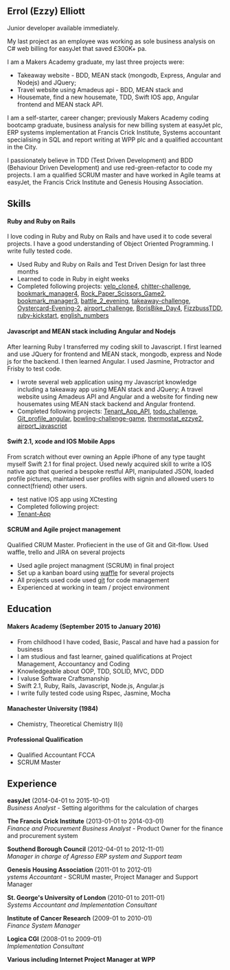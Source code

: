 ## Errol (Ezzy) Elliott

Junior developer available immediately.

My last project as an employee was working as sole business analysis on C# web billing for easyJet that saved £300K+ pa.

I am a Makers Academy graduate, my last three projects were: 
- Takeaway website - BDD, MEAN stack (mongodb, Express, Angular and Nodejs) and JQuery; 
- Travel website using Amadeus api - BDD, MEAN stack and 
- Housemate, find a new housemate, TDD, Swift IOS app, Angular frontend and MEAN stack API. 

I am a self-starter, career changer; previously Makers Academy coding bootcamp graduate, business analysis for new billing system at easyJet plc, ERP systems implementation at Francis Crick Institute, Systems accountant specialising in SQL and report writing at WPP plc and a qualified accountant in the City.

I passionately believe in TDD (Test Driven Development) and BDD (Behaviour Driven Development) and use red-green-refactor to code my projects.  I am a qualified SCRUM master and have worked in Agile teams at easyJet, the Francis Crick Institute and Genesis Housing Association. 


## Skills

#### Ruby and Ruby on Rails

I love coding in Ruby and Ruby on Rails and have used it to code several projects.  I have a good understanding of Object Oriented Programming.  I write fully tested code.
- Used Ruby and Ruby on Rails and Test Driven Design for last three months
- Learned to code in Ruby in eight weeks
- Completed following projects:
[yelp_clone4](https://github.com/ezzye/yelp_clone4), 
[chitter-challenge](https://github.com/ezzye/chitter-challenge), 
[bookmark_manager4](https://github.com/ezzye/bookmark_manager4), 
[Rock_Paper_Scissors_Game2](https://github.com/ezzye/Rock_Paper_Scissors_Game2), 
[bookmark_manager3](https://github.com/ezzye/bookmark_manager3), 
[battle_2_evening](https://github.com/ezzye/battle_2_evening), 
[takeaway-challenge](https://github.com/ezzye/takeaway-challenge), 
[Oystercard-Evening-2](https://github.com/ezzye/Oystercard-Evening-2), 
[airport_challenge](https://github.com/ezzye/airport_challenge), 
[BorisBike_Day4](https://github.com/ezzye/BorisBike_Day4), 
[FizzbussTDD](https://github.com/ezzye/FizzbussTDD), 
[ruby-kickstart](https://github.com/ezzye/ruby-kickstart), 
[english_numbers](https://github.com/ezzye/english_numbers)

  


#### Javascript and MEAN stack including Angular and Nodejs

After learning Ruby I transferred my coding skill to Javascript. I first learned and use JQuery for frontend and MEAN stack, mongodb, express and Node js for the backend.  I then learned Angular. I used Jasmine, Protractor and Frisby to test code.

- I wrote several web application using my Javascript knowledge including a takeaway app using MEAN stack and JQuery; A travel website using Amadeus API and Angular and a website for finding new housemates using MEAN stack backend and Angular frontend.
- Completed following projects:
[Tenant_App_API](https://github.com/ezzye/Tenant_App_API), 
[todo_challenge](https://github.com/ezzye/todo_challenge), 
[Git_profile_angular](https://github.com/ezzye/Git_profile_angular), 
[bowling-challenge-game](https://github.com/ezzye/bowling-challenge-game), 
[thermostat_ezzye2](https://github.com/ezzye/thermostat_ezzye2), 
[airport_javascript](https://github.com/ezzye/airport_javascript)

#### Swift 2.1, xcode and IOS Mobile Apps

From scratch without ever owning an Apple iPhone of any type taught myself Swift 2.1 for final project.  Used newly acquired skill to write a IOS native app that queried a bespoke restful API, manipulated JSON, loaded profile pictures, maintained user profiles with signin and allowed users to connect(friend) other users.

- test native IOS app using XCtesting
- Completed following project:
- [Tenant-App](https://github.com/ezzye/Tenant-App)


#### SCRUM and Agile project management

Qualified CRUM Master.  Profiecient in the use of Git and Git-flow.  Used waffle, trello and JIRA on several projects

- Used agile project managment (SCRUM) in final project
- Set up a kanban board using [waffle](https://waffle.io/) for several projects
- All projects used code used [git](https://github.com/ezzye) for code management
- Experienced at working in team / project environment

## Education

#### Makers Academy (September 2015 to January 2016)

- From childhood I have coded, Basic, Pascal and have had a passion for business
- I am studious and fast learner, gained qualifications at Project Management, Accountancy and Coding
- Knowledgeable about OOP, TDD, SOLID, MVC, DDD
- I valuse Software Craftsmanship
- Swift 2.1, Ruby, Rails, Javascript, Node.js, Angular.js
- I write fully tested code using Rspec, Jasmine, Mocha

#### Manachester University (1984)

- Chemistry, Theoretical Chemistry II(i)


#### Professional Qualification

- Qualified Accountant FCCA
- SCRUM Master

## Experience

**easyJet** (2014-04-01 to 2015-10-01)    
*Business Analyst* - Setting algorithms for the calculation of charges

**The Francis Crick Institute** (2013-01-01 to 2014-03-01)   
*Finance and Procurement Business Analyst* - Product Owner for the finance and procurement system

**Southend Borough Council** (2012-04-01 to 2012-11-01)    
*Manager in charge of Agresso ERP system and Support team*

**Genesis Housing Association** (2011-01 to 2012-01)   
*ystems Accountant* - SCRUM master, Project Manager and Support Manager

**St. George's University of London** (2010-01 to 2011-01)    
*Systems Accountant and Implementation Consultant*

**Institute of Cancer Research** (2009-01 to 2010-01)   
*Finance System Manager*

**Logica CGI** (2008-01 to 2009-01)    
*Implementation Consultant*  

**Various including Internet Project Manager at WPP**   

